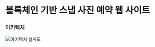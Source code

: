 # 블록체인 기반 스냅 사진 예약 웹 사이트
### 아키텍처
![아키텍처 설계도](https://github.com/user-attachments/assets/5d1d6b5e-a1bf-4b79-97bf-c315ba0de053)
